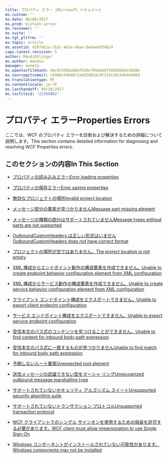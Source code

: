 ```yaml
---
title: プロパティ エラー |Microsoft ドキュメント
ms.custom: ''
ms.date: 06/08/2017
ms.prod: biztalk-server
ms.reviewer: ''
ms.suite: ''
ms.tgt_pltfrm: ''
ms.topic: article
ms.assetid: d297db1a-352c-4e5a-b0aa-6edae8d74824
caps.latest.revision: 5
author: MandiOhlinger
ms.author: mandia
manager: anneta
ms.openlocfilehash: d4c03358ba08df939e7058a6d73603969dcddd8e
ms.sourcegitcommit: cb908c540d8f1a692d01dc8f313e16cb4b4e696d
ms.translationtype: MT
ms.contentlocale: ja-JP
ms.lasthandoff: 09/20/2017
ms.locfileid: "22265082"
---
```

# <a name="properties-errors"></a><span data-ttu-id="0e887-102">プロパティ エラー</span><span class="sxs-lookup"><span data-stu-id="0e887-102">Properties Errors</span></span>
<span data-ttu-id="0e887-103">ここでは、WCF のプロパティ エラーを診断および解決するための詳細について説明します。</span><span class="sxs-lookup"><span data-stu-id="0e887-103">This section contains detailed information for diagnosing and resolving WCF Properties errors.</span></span>  
  
## <a name="in-this-section"></a><span data-ttu-id="0e887-104">このセクションの内容</span><span class="sxs-lookup"><span data-stu-id="0e887-104">In This Section</span></span>  
  
-   [<span data-ttu-id="0e887-105">プロパティの読み込みエラー</span><span class="sxs-lookup"><span data-stu-id="0e887-105">Error loading properties</span></span>](../core/error-loading-properties.md)  
  
-   [<span data-ttu-id="0e887-106">プロパティの保存エラー</span><span class="sxs-lookup"><span data-stu-id="0e887-106">Error saving properties</span></span>](../core/error-saving-properties.md)  
  
-   [<span data-ttu-id="0e887-107">無効なプロジェクトの場所</span><span class="sxs-lookup"><span data-stu-id="0e887-107">Invalid project location</span></span>](../core/invalid-project-location.md)  
  
-   [<span data-ttu-id="0e887-108">メッセージ部分の要素が見つかりません</span><span class="sxs-lookup"><span data-stu-id="0e887-108">Message part missing element</span></span>](../core/message-part-missing-element.md)  
  
-   [<span data-ttu-id="0e887-109">メッセージの種類の部分はサポートされていません</span><span class="sxs-lookup"><span data-stu-id="0e887-109">Message types without parts are not supported</span></span>](../core/message-types-without-parts-are-not-supported.md)  
  
-   [<span data-ttu-id="0e887-110">OutboundCustomHeaders は正しい形式はいません</span><span class="sxs-lookup"><span data-stu-id="0e887-110">OutboundCustomHeaders does not have correct format</span></span>](../core/outboundcustomheaders-does-not-have-correct-format.md)  
  
-   [<span data-ttu-id="0e887-111">プロジェクトの場所が空ではありません。</span><span class="sxs-lookup"><span data-stu-id="0e887-111">The project location is not empty</span></span>](../core/the-project-location-is-not-empty.md)  
  
-   [<span data-ttu-id="0e887-112">XML 構成からエンドポイント動作の構成要素を作成できません。</span><span class="sxs-lookup"><span data-stu-id="0e887-112">Unable to create endpoint behavior configuration element from XML configuration</span></span>](../core/unable-to-create-endpoint-behavior-configuration-element-from-xml-configuration.md)  
  
-   [<span data-ttu-id="0e887-113">XML 構成からサービス動作の構成要素を作成できません。</span><span class="sxs-lookup"><span data-stu-id="0e887-113">Unable to create service behavior configuration element from XML configuration</span></span>](../core/unable-to-create-service-behavior-configuration-element-from-xml-configuration.md)  
  
-   [<span data-ttu-id="0e887-114">クライアント エンドポイント構成をエクスポートできません。</span><span class="sxs-lookup"><span data-stu-id="0e887-114">Unable to export client endpoint configuration</span></span>](../core/unable-to-export-client-endpoint-configuration.md)  
  
-   [<span data-ttu-id="0e887-115">サービス エンドポイント構成をエクスポートできません。</span><span class="sxs-lookup"><span data-stu-id="0e887-115">Unable to export service endpoint configuration</span></span>](../core/unable-to-export-service-endpoint-configuration.md)  
  
-   [<span data-ttu-id="0e887-116">受信本文のパス式のコンテンツを見つけることができません。</span><span class="sxs-lookup"><span data-stu-id="0e887-116">Unable to find content for inbound body path expression</span></span>](../core/unable-to-find-content-for-inbound-body-path-expression.md)  
  
-   [<span data-ttu-id="0e887-117">受信本文のパス式に一致するものが見つかりません</span><span class="sxs-lookup"><span data-stu-id="0e887-117">Unable to find match for inbound body path expression</span></span>](../core/unable-to-find-match-for-inbound-body-path-expression.md)  
  
-   [<span data-ttu-id="0e887-118">予期しないルート要素</span><span class="sxs-lookup"><span data-stu-id="0e887-118">Unexpected root element</span></span>](../core/unexpected-root-element.md)  
  
-   [<span data-ttu-id="0e887-119">送信メッセージの認識できない型をマーシャ リング</span><span class="sxs-lookup"><span data-stu-id="0e887-119">Unrecognized outbound message marshalling type</span></span>](../core/unrecognized-outbound-message-marshalling-type.md)  
  
-   [<span data-ttu-id="0e887-120">サポートされていないセキュリティ アルゴリズム スイート</span><span class="sxs-lookup"><span data-stu-id="0e887-120">Unsupported security algorithm suite</span></span>](../core/unsupported-security-algorithm-suite.md)  
  
-   [<span data-ttu-id="0e887-121">サポートされていないトランザクション プロトコル</span><span class="sxs-lookup"><span data-stu-id="0e887-121">Unsupported transaction protocol</span></span>](../core/unsupported-transaction-protocol.md)  
  
-   [<span data-ttu-id="0e887-122">WCF クライアントでのシングル サインオンを使用するための偽装を許可する必要があります。</span><span class="sxs-lookup"><span data-stu-id="0e887-122">WCF client must allow impersonation to use Single Sign-On</span></span>](../core/wcf-client-must-allow-impersonation-to-use-single-sign-on.md)  
  
-   [<span data-ttu-id="0e887-123">Windows コンポーネントがインストールされていない可能性があります。</span><span class="sxs-lookup"><span data-stu-id="0e887-123">Windows components may not be installed</span></span>](../core/windows-components-may-not-be-installed.md)